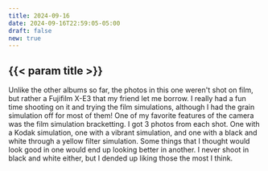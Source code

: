 ```yaml
---
title: 2024-09-16
date: 2024-09-16T22:59:05-05:00
draft: false
new: true
---
```


## {{< param title >}}

Unlike the other albums so far, the photos in this one weren't shot on film, but rather a Fujifilm X-E3 that my friend let me borrow. I really had a fun time shooting on it and trying the film simulations, although I had the grain simulation off for most of them!
One of my favorite features of the camera was the film simulation bracketting. I got 3 photos from each shot. One with a Kodak simulation, one with a vibrant simulation, and one with a black and white through a yellow filter simulation. Some things that I thought would look good in one would end up looking better in another. I never shoot in black and white either, but I dended up liking those the most I think.
